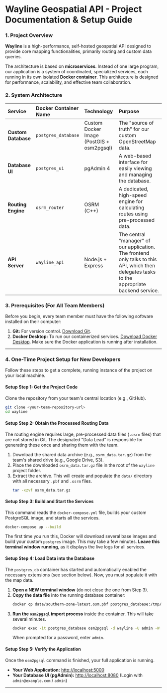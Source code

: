 
# **Wayline Geospatial API - Project Documentation & Setup Guide**

### **1. Project Overview**

**Wayline** is a high-performance, self-hosted geospatial API designed to provide core mapping functionalities, primarily routing and custom data queries.

The architecture is based on **microservices**. Instead of one large program, our application is a system of coordinated, specialized services, each running in its own isolated **Docker container**. This architecture is designed for performance, scalability, and effective team collaboration.

### **2. System Architecture**

| Service | Docker Container Name | Technology | Purpose |
| :--- | :--- | :--- | :--- |
| **Custom Database**| `postgres_database` | Custom Docker Image (PostGIS + osm2pgsql) | The "source of truth" for our custom OpenStreetMap data. |
| **Database UI** | `postgres_ui` | pgAdmin 4 | A web-based interface for easily viewing and managing the database. |
| **Routing Engine**| `osrm_router` | OSRM (C++) | A dedicated, high-speed engine for calculating routes using pre-processed data. |
| **API Server** | `wayline_api` | Node.js + Express | The central "manager" of our application. The frontend only talks to this API, which then delegates tasks to the appropriate backend service. |

### **3. Prerequisites (For All Team Members)**

Before you begin, every team member must have the following software installed on their computer:

1.  **Git:** For version control. [Download Git](https://git-scm.com/downloads).
2.  **Docker Desktop:** To run our containerized services. [Download Docker Desktop](https://www.docker.com/products/docker-desktop). Make sure the Docker application is running after installation.

---

### **4. One-Time Project Setup for New Developers**

Follow these steps to get a complete, running instance of the project on your local machine.

#### **Setup Step 1: Get the Project Code**

Clone the repository from your team's central location (e.g., GitHub).

```bash
git clone <your-team-repository-url>
cd wayline
```

#### **Setup Step 2: Obtain the Processed Routing Data**

The routing engine requires large, pre-processed data files (`.osrm` files) that are not stored in Git. The designated "Data Lead" is responsible for generating these once and sharing them with the team.

1.  Download the shared data archive (e.g., `osrm_data.tar.gz`) from the team's shared drive (e.g., Google Drive, S3).
2.  Place the downloaded `osrm_data.tar.gz` file in the root of the `wayline` project folder.
3.  Extract the archive. This will create and populate the `data/` directory with all necessary `.pbf` and `.osrm` files.
    ```bash
    tar -xzvf osrm_data.tar.gz
    ```

#### **Setup Step 3: Build and Start the Services**

This command reads the `docker-compose.yml` file, builds your custom PostgreSQL image, and starts all the services.

```bash
docker-compose up --build
```
The first time you run this, Docker will download several base images and build your custom `postgres` image. This may take a few minutes. **Leave this terminal window running**, as it displays the live logs for all services.

#### **Setup Step 4: Load Data into the Database**

The `postgres_db` container has started and automatically enabled the necessary extensions (see section below). Now, you must populate it with the map data.

1.  **Open a NEW terminal window** (do not close the one from Step 3).
2.  **Copy the data file** into the running database container:
    ```bash
    docker cp data/southern-zone-latest.osm.pbf postgres_database:/tmp/data.osm.pbf
    ```
3.  **Run the `osm2pgsql` import process** inside the container. This will take several minutes.
    ```bash
    docker exec -it postgres_database osm2pgsql -d wayline -U admin -W --create --slim -C 2048 --hstore --multi-geometry /tmp/data.osm.pbf
    ```
    When prompted for a password, enter `admin`.

#### **Setup Step 5: Verify the Application**

Once the `osm2pgsql` command is finished, your full application is running.
*   **Your Web Application:** [http://localhost:5000](http://localhost:5000)
*   **Your Database UI (pgAdmin):** [http://localhost:8080](http://localhost:8080) (Login with `admin@example.com` / `admin`)

---

